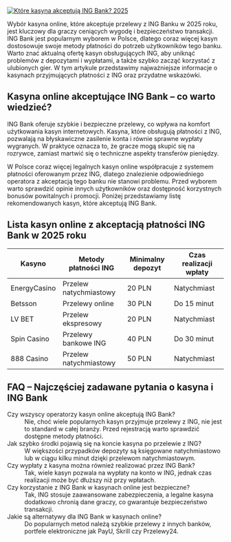 [![Które kasyna akceptują ING Bank? 2025](https://123-caf.pages.dev/gitsignup.png)](https://vrmoo.ru/Bt82HjjY)

<p>Wybór kasyna online, które akceptuje przelewy z ING Banku w 2025 roku, jest kluczowy dla graczy ceniących wygodę i bezpieczeństwo transakcji. ING Bank jest popularnym wyborem w Polsce, dlatego coraz więcej kasyn dostosowuje swoje metody płatności do potrzeb użytkowników tego banku. Warto znać aktualną ofertę kasyn obsługujących ING, aby uniknąć problemów z depozytami i wypłatami, a także szybko zacząć korzystać z ulubionych gier. W tym artykule przedstawimy najważniejsze informacje o kasynach przyjmujących płatności z ING oraz przydatne wskazówki.</p>  <h2>Kasyna online akceptujące ING Bank – co warto wiedzieć?</h2> <p>ING Bank oferuje szybkie i bezpieczne przelewy, co wpływa na komfort użytkowania kasyn internetowych. Kasyna, które obsługują płatności z ING, pozwalają na błyskawiczne zasilenie konta i równie sprawne wypłaty wygranych. W praktyce oznacza to, że gracze mogą skupić się na rozrywce, zamiast martwić się o techniczne aspekty transferów pieniędzy.</p> <p>W Polsce coraz więcej legalnych kasyn online współpracuje z systemem płatności oferowanym przez ING, dlatego znalezienie odpowiedniego operatora z akceptacją tego banku nie stanowi problemu. Przed wyborem warto sprawdzić opinie innych użytkowników oraz dostępność korzystnych bonusów powitalnych i promocji. Poniżej przedstawiamy listę rekomendowanych kasyn, które akceptują ING Bank.</p>  <h2>Lista kasyn online z akceptacją płatności ING Bank w 2025 roku</h2> <table>   <thead>     <tr>       <th>Kasyno</th>       <th>Metody płatności ING</th>       <th>Minimalny depozyt</th>       <th>Czas realizacji wpłaty</th>     </tr>   </thead>   <tbody>     <tr>       <td>EnergyCasino</td>       <td>Przelew natychmiastowy</td>       <td>20 PLN</td>       <td>Natychmiast</td>     </tr>     <tr>       <td>Betsson</td>       <td>Przelewy online</td>       <td>30 PLN</td>       <td>Do 15 minut</td>     </tr>     <tr>       <td>LV BET</td>       <td>Przelew ekspresowy</td>       <td>20 PLN</td>       <td>Natychmiast</td>     </tr>     <tr>       <td>Spin Casino</td>       <td>Przelewy bankowe ING</td>       <td>40 PLN</td>       <td>Do 30 minut</td>     </tr>     <tr>       <td>888 Casino</td>       <td>Przelew natychmiastowy</td>       <td>50 PLN</td>       <td>Natychmiast</td>     </tr>   </tbody> </table>  <h2>FAQ – Najczęściej zadawane pytania o kasyna i ING Bank</h2> <dl>   <dt>Czy wszyscy operatorzy kasyn online akceptują ING Bank?</dt>   <dd>Nie, choć wiele popularnych kasyn przyjmuje przelewy z ING, nie jest to standard w całej branży. Przed rejestracją warto sprawdzić dostępne metody płatności.</dd>    <dt>Jak szybko środki pojawią się na koncie kasyna po przelewie z ING?</dt>   <dd>W większości przypadków depozyty są księgowane natychmiastowo lub w ciągu kilku minut dzięki przelewom natychmiastowym.</dd>    <dt>Czy wypłaty z kasyna można również realizować przez ING Bank?</dt>   <dd>Tak, wiele kasyn pozwala na wypłaty na konto w ING, jednak czas realizacji może być dłuższy niż przy wpłatach.</dd>    <dt>Czy korzystanie z ING Bank w kasynach online jest bezpieczne?</dt>   <dd>Tak, ING stosuje zaawansowane zabezpieczenia, a legalne kasyna dodatkowo chronią dane graczy, co gwarantuje bezpieczeństwo transakcji.</dd>    <dt>Jakie są alternatywy dla ING Bank w kasynach online?</dt>   <dd>Do popularnych metod należą szybkie przelewy z innych banków, portfele elektroniczne jak PayU, Skrill czy Przelewy24.</dd> </dl>